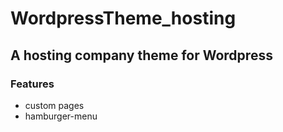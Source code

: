 # WordpressTheme_hosting
## A hosting company theme for Wordpress

### Features

* custom pages
* hamburger-menu


